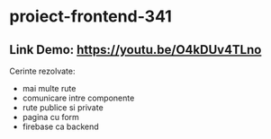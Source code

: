 # proiect-frontend-341
 
## Link Demo: https://youtu.be/O4kDUv4TLno

Cerinte rezolvate:
- mai multe rute
- comunicare intre componente
- rute publice si private
- pagina cu form
- firebase ca backend

